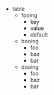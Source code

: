 
* table
    * fooing
        * key
        * value
        * default
    * booing
        * foo
        * baz
        * bar
    * dooing
        * foo
        * baz
        * bar

